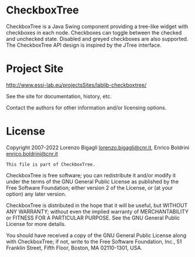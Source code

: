 # CheckboxTree
CheckboxTree is a Java Swing component providing a tree-like widget with checkboxes in each node. Checkboxes can toggle between the checked and unchecked state. Disabled and greyed checkboxes are also supported. The CheckboxTree API design is inspired by the JTree interface.

# Project Site
http://www.essi-lab.eu/projectsSites/lablib-checkboxtree/

See the site for documentation, history, etc.

Contact the authors for other information and/or licensing options.

# License
Copyright 2007-2022 Lorenzo Bigagli <lorenzo.bigagli@cnr.it>, Enrico Boldrini <enrico.boldrini@cnr.it>

    This file is part of CheckboxTree.

CheckboxTree is free software; you can redistribute it and/or modify it under
 the terms of the GNU General Public License as published by the Free Software
  Foundation; either version 2 of the License, or (at your option) any later version.

CheckboxTree is distributed in the hope that it will be useful, but WITHOUT
 ANY WARRANTY; without even the implied warranty of MERCHANTABILITY or FITNESS
  FOR A PARTICULAR PURPOSE. See the GNU General Public License for more details.
  
You should have received a copy of the GNU General Public License along with
 CheckboxTree; if not, write to the Free Software Foundation, Inc., 51 
 Franklin Street, Fifth Floor, Boston, MA 02110-1301, USA.
 
